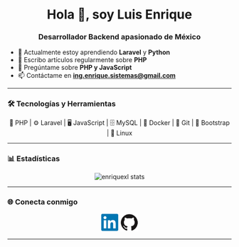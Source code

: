 <h1 align="center">Hola 👋, soy Luis Enrique</h1>
<h3 align="center">Desarrollador Backend apasionado de México</h3>

- 🌱 Actualmente estoy aprendiendo **Laravel** y **Python**
- 📝 Escribo artículos regularmente sobre **PHP**  
- 💬 Pregúntame sobre **PHP y JavaScript**  
- 📫 Contáctame en **ing.enrique.sistemas@gmail.com**  

---

### 🛠️ Tecnologías y Herramientas  
<p align="center">
  🚀 PHP | ⚙️ Laravel | 🖥️ JavaScript | 🗄️ MySQL | 🐳 Docker | 🔧 Git | 🎨 Bootstrap | 🐧 Linux
</p>

---

### 📊 Estadísticas
<p align="center">
  <img src="https://github-readme-stats.vercel.app/api?username=enriquexl&show_icons=true&theme=radical" alt="enriquexl stats" />
</p>

---

### 🌐 Conecta conmigo
<p align="center">
  <a href="https://www.linkedin.com/in/luis-enrique-hernandez-vasquez-ba10731b9/"><img src="https://raw.githubusercontent.com/devicons/devicon/master/icons/linkedin/linkedin-original.svg" alt="LinkedIn" width="40" height="40"/></a>
  <a href="https://github.com/enriquexl"><img src="https://raw.githubusercontent.com/devicons/devicon/master/icons/github/github-original.svg" alt="GitHub" width="40" height="40"/></a>
</p>

---
